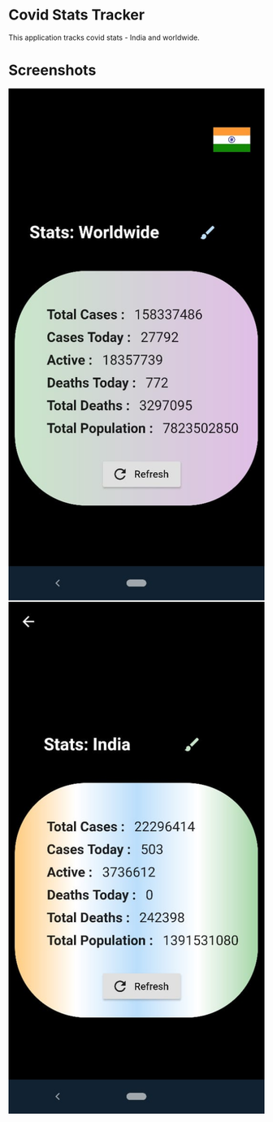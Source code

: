 # Covid Stats Tracker
This application tracks covid stats - India and worldwide.<br />


# Screenshots <br />
![Screenshot 1](https://github.com/codedog001/covid_stats_tracker_flutter/blob/main/screenshots/Image1.jpeg?raw=true) <br />
![Screenshot 2](https://github.com/codedog001/covid_stats_tracker_flutter/blob/main/screenshots/Image2.jpeg?raw=true)

